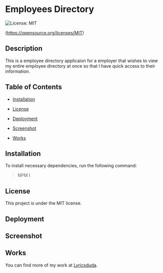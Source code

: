 

# Employees Directory

![License: MIT](https://img.shields.io/badge/License-MIT-blue.svg)

(https://opensource.org/licenses/MIT)

## Description
This is a employee directory applicaion for a employer that wishes to view my entire employee directory at once so that I have quick access to their information.

## Table of Contents

* [Installation](#installation)
         
* [License](#license)

* [Deployment](#deployment)

* [Screenshot](#screenshot)
        
* [Works](#works) 

## Installation

To install necessary dependencies, run the following command:

> NPM I

## License

This project is under the MIT license.

## Deployment
        

## Screenshot


## Works
        
You can find more of my work at [Lyricsduda](https://github.com/Lyricsduda).
        
